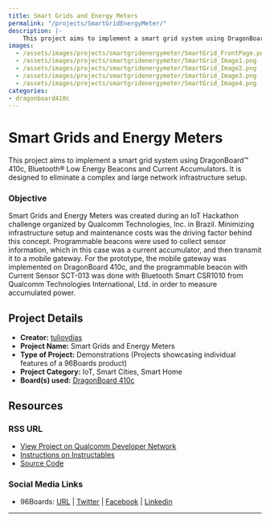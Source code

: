 ```yaml
---
title: Smart Grids and Energy Meters
permalink: "/projects/SmartGridEnergyMeter/"
description: |-
    This project aims to implement a smart grid system using DragonBoard™ 410c, Bluetooth® Low Energy Beacons and Current Accumulators. It is designed to eliminate a complex and large network infrastructure setup.
images:
  - /assets/images/projects/smartgridenergymeter/SmartGrid_FrontPage.png
  - /assets/images/projects/smartgridenergymeter/SmartGrid_Image1.png
  - /assets/images/projects/smartgridenergymeter/SmartGrid_Image2.png
  - /assets/images/projects/smartgridenergymeter/SmartGrid_Image3.png
  - /assets/images/projects/smartgridenergymeter/SmartGrid_Image4.png
categories:
- dragonboard410c
---
```

# Smart Grids and Energy Meters

This project aims to implement a smart grid system using DragonBoard™ 410c, Bluetooth® Low Energy Beacons and Current Accumulators. It is designed to eliminate a complex and large network infrastructure setup.

### Objective

Smart Grids and Energy Meters was created during an IoT Hackathon challenge organized by Qualcomm Technologies, Inc. in Brazil. Minimizing infrastructure setup and maintenance costs was the driving factor behind this concept. Programmable beacons were used to collect sensor information, which in this case was a current accumulator, and then transmit it to a mobile gateway. For the prototype, the mobile gateway was implemented on DragonBoard 410c, and the programmable beacon with Current Sensor SCT-013 was done with Bluetooth Smart CSR1010 from Qualcomm Technologies International, Ltd. in order to measure accumulated power.

## Project Details

- **Creator:** [tuliovdias](https://www.instructables.com/member/tuliovdias/)
- **Project Name:** Smart Grids and Energy Meters
- **Type of Project:** Demonstrations (Projects showcasing individual features of a 96Boards product)
- **Project Category:** IoT, Smart Cities, Smart Home
- **Board(s) used:** [DragonBoard 410c](https://www.96boards.org/product/dragonboard410c/)

## Resources

### RSS URL

- [View Project on Qualcomm Developer Network](https://developer.qualcomm.com/project/smart-grids-and-energy-meters)
- [Instructions on Instructables](http://www.instructables.com/id/Padrão-Na-Rede-1/)
- [Source Code](http://www.instructables.com/id/Padrão-Na-Rede-1/)

### Social Media Links

- 96Boards: [URL](https://www.96boards.org/) &#124; [Twitter](https://twitter.com/96boards) &#124; [Facebook](https://www.facebook.com/96Boards) &#124; [Linkedin](https://www.linkedin.com/company/{{site.linkedin_username}}/)


***
